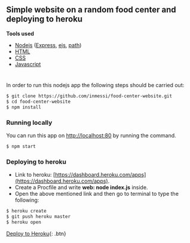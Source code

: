 ## Simple website on a random food center and deploying to heroku 

**Tools used**
- [Nodejs](https://nodejs.org/en/) ([Express](https://expressjs.com/), [ejs](https://ejs.co/), [path](https://nodejs.org/api/path.html))
- [HTML](https://en.wikipedia.org/wiki/HTML)
- [CSS](https://en.wikipedia.org/wiki/CSS)
- [Javascript](https://en.wikipedia.org/wiki/JavaScript)

#

In order to run this nodejs app the following steps should be carried out:
```sh
$ git clone https://github.com/inmessi/food-center-website.git
$ cd food-center-website
$ npm install 
```
### Running locally
You can run this app on [http://localhost:80](http://localhost:80) by running the command. <br/>
```sh
$ npm start 
```
### Deploying to heroku 
- Link to heroku: [https://dashboard.heroku.com/apps](https://dashboard.heroku.com/apps). 
- Create a Procfile and write **web: node index.js** inside. 
- Open the above mentioned link and then go to terminal to type the following:
```sh
$ heroku create
$ git push heroku master 
$ heroku open
```

[Deploy to Heroku](https://dashboard.heroku.com/apps/debasmit/deploy/heroku-git){: .btn}
